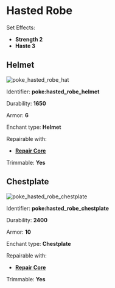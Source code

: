 # Hasted Robe

Set Effects:

* **Strength 2**
* **Haste 3**

## Helmet

![poke\_hasted\_robe\_hat](https://github.com/ItsMePok/PFE/assets/136857747/c750f43c-339b-4088-b9c0-c572f736c928)

Identifier: **poke:hasted\_robe\_helmet**

Durability: **1650**

Armor: **6**

Enchant type: **Helmet**

Repairable with:

* [**Repair Core**](https://pfewiki.gitbook.io/home/items/cores/repair-core)

Trimmable: **Yes**

## Chestplate

![poke\_hasted\_robe\_chestplate](https://github.com/ItsMePok/PFE/assets/136857747/6b8ff6b4-fa36-4a06-b9ad-d5aac1fe7e14)

Identifier: **poke:hasted\_robe\_chestplate**

Durability: **2400**

Armor: **10**

Enchant type: **Chestplate**

Repairable with:

* [**Repair Core**](https://pfewiki.gitbook.io/home/items/cores/repair-core)

Trimmable: **Yes**

